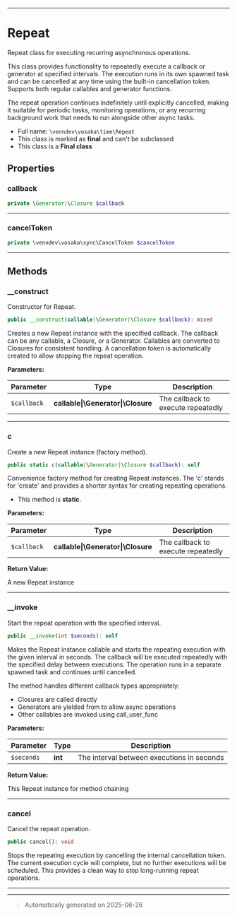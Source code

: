 ***

# Repeat

Repeat class for executing recurring asynchronous operations.

This class provides functionality to repeatedly execute a callback or generator
at specified intervals. The execution runs in its own spawned task and can be
cancelled at any time using the built-in cancellation token. Supports both
regular callables and generator functions.

The repeat operation continues indefinitely until explicitly cancelled,
making it suitable for periodic tasks, monitoring operations, or any
recurring background work that needs to run alongside other async tasks.

* Full name: `\venndev\vosaka\time\Repeat`
* This class is marked as **final** and can't be subclassed
* This class is a **Final class**



## Properties


### callback



```php
private \Generator|\Closure $callback
```






***

### cancelToken



```php
private \venndev\vosaka\sync\CancelToken $cancelToken
```






***

## Methods


### __construct

Constructor for Repeat.

```php
public __construct(callable|\Generator|\Closure $callback): mixed
```

Creates a new Repeat instance with the specified callback. The callback
can be any callable, a Closure, or a Generator. Callables are converted
to Closures for consistent handling. A cancellation token is automatically
created to allow stopping the repeat operation.






**Parameters:**

| Parameter | Type | Description |
|-----------|------|-------------|
| `$callback` | **callable&#124;\Generator&#124;\Closure** | The callback to execute repeatedly |





***

### c

Create a new Repeat instance (factory method).

```php
public static c(callable|\Generator|\Closure $callback): self
```

Convenience factory method for creating Repeat instances.
The 'c' stands for 'create' and provides a shorter syntax
for creating repeating operations.

* This method is **static**.




**Parameters:**

| Parameter | Type | Description |
|-----------|------|-------------|
| `$callback` | **callable&#124;\Generator&#124;\Closure** | The callback to execute repeatedly |


**Return Value:**

A new Repeat instance




***

### __invoke

Start the repeat operation with the specified interval.

```php
public __invoke(int $seconds): self
```

Makes the Repeat instance callable and starts the repeating execution
with the given interval in seconds. The callback will be executed
repeatedly with the specified delay between executions. The operation
runs in a separate spawned task and continues until cancelled.

The method handles different callback types appropriately:
- Closures are called directly
- Generators are yielded from to allow async operations
- Other callables are invoked using call_user_func






**Parameters:**

| Parameter | Type | Description |
|-----------|------|-------------|
| `$seconds` | **int** | The interval between executions in seconds |


**Return Value:**

This Repeat instance for method chaining




***

### cancel

Cancel the repeat operation.

```php
public cancel(): void
```

Stops the repeating execution by cancelling the internal cancellation
token. The current execution cycle will complete, but no further
executions will be scheduled. This provides a clean way to stop
long-running repeat operations.










***


***
> Automatically generated on 2025-06-26
